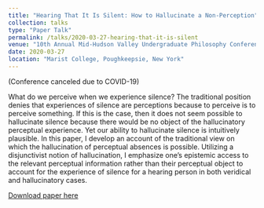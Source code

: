 ```yaml
---
title: "Hearing That It Is Silent: How to Hallucinate a Non-Perception"
collection: talks
type: "Paper Talk"
permalink: /talks/2020-03-27-hearing-that-it-is-silent
venue: "10th Annual Mid-Hudson Valley Undergraduate Philosophy Conference"
date: 2020-03-27
location: "Marist College, Poughkeepsie, New York"
---
```


(Conference canceled due to COVID-19)

What do we perceive when we experience silence? The traditional position denies that experiences of silence are perceptions because to perceive is to perceive something. If this is the case, then it does not seem possible to hallucinate silence because there would be no object of the hallucinatory perceptual experience. Yet our ability to hallucinate silence is intuitively plausible. In this paper, I develop an account of the traditional view on which the hallucination of perceptual absences is possible. Utilizing a disjunctivist notion of hallucination, I emphasize one’s epistemic access to the relevant perceptual information rather than their perceptual object to account for the experience of silence for a hearing person in both veridical and hallucinatory cases.

[Download paper here](https://pjbruna.github.io/files/hearing-that-it-is-silent.pdf) 
